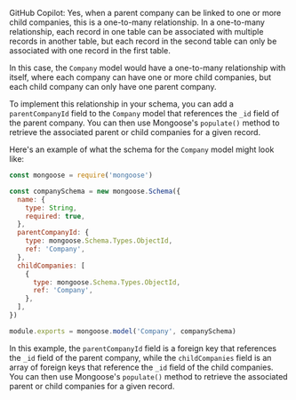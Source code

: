 GitHub Copilot: Yes, when a parent company can be linked to one or more child companies, this is a one-to-many relationship. In a one-to-many relationship, each record in one table can be associated with multiple records in another table, but each record in the second table can only be associated with one record in the first table.

In this case, the `Company` model would have a one-to-many relationship with itself, where each company can have one or more child companies, but each child company can only have one parent company.

To implement this relationship in your schema, you can add a `parentCompanyId` field to the `Company` model that references the `_id` field of the parent company. You can then use Mongoose's `populate()` method to retrieve the associated parent or child companies for a given record.

Here's an example of what the schema for the `Company` model might look like:

```javascript
const mongoose = require('mongoose')

const companySchema = new mongoose.Schema({
  name: {
    type: String,
    required: true,
  },
  parentCompanyId: {
    type: mongoose.Schema.Types.ObjectId,
    ref: 'Company',
  },
  childCompanies: [
    {
      type: mongoose.Schema.Types.ObjectId,
      ref: 'Company',
    },
  ],
})

module.exports = mongoose.model('Company', companySchema)
```

In this example, the `parentCompanyId` field is a foreign key that references the `_id` field of the parent company, while the `childCompanies` field is an array of foreign keys that reference the `_id` field of the child companies. You can then use Mongoose's `populate()` method to retrieve the associated parent or child companies for a given record.
